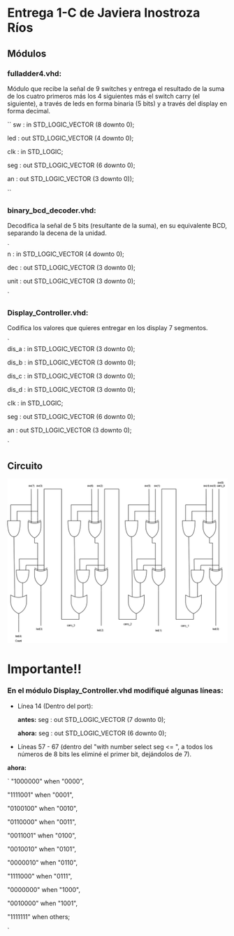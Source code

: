 # Entrega 1-C de Javiera Inostroza Ríos

## Módulos

### fulladder4.vhd:
	   
<p> Módulo que recibe la señal de 9 switches y entrega el resultado de la suma de los cuatro primeros más los 4 siguientes más el switch carry (el siguiente), a través de leds en forma binaria (5 bits) y a través del display en forma decimal. </p>
	   
           
``
sw : in STD_LOGIC_VECTOR (8 downto 0);
           
led : out STD_LOGIC_VECTOR (4 downto 0);
           
clk : in STD_LOGIC;
           
seg : out STD_LOGIC_VECTOR (6 downto 0);
           
an : out STD_LOGIC_VECTOR (3 downto 0));

``




### binary_bcd_decoder.vhd:

	
<p> Decodifica la señal de 5 bits (resultante de la suma), en su equivalente BCD, separando la decena de la unidad. </p>

`	 
n       : in  STD_LOGIC_VECTOR (4 downto 0);
	 
dec : out STD_LOGIC_VECTOR (3 downto 0);
	 
unit    : out STD_LOGIC_VECTOR (3 downto 0);
           
`

### Display_Controller.vhd:
	
<p> Codifica los valores que quieres entregar en los display 7 segmentos. </p>
	
`        
dis_a       : in   STD_LOGIC_VECTOR (3 downto 0);
        
dis_b       : in   STD_LOGIC_VECTOR (3 downto 0);
        
dis_c       : in   STD_LOGIC_VECTOR (3 downto 0);
        
dis_d       : in   STD_LOGIC_VECTOR (3 downto 0);
        
clk         : in   STD_LOGIC;
        
seg         : out  STD_LOGIC_VECTOR (6 downto 0);
        
an          : out  STD_LOGIC_VECTOR (3 downto 0);

`

## Circuito


![alt text](diagrama.png "Diagrama")



# Importante!!


### En el módulo Display_Controller.vhd modifiqué algunas líneas:

 
- Línea 14 (Dentro del port):
	
	**antes:**     seg   :   out  STD_LOGIC_VECTOR (7 downto 0);
	
	**ahora:**    seg   :   out  STD_LOGIC_VECTOR (6 downto 0);
 
- Líneas 57 - 67 (dentro del "with number select seg <= ", a todos los números de 8 bits les eliminé el primer bit, 
dejándolos de 7).
 

**ahora:**
 
 `
"1000000" when "0000",
                
"1111001" when "0001",
                
"0100100" when "0010",
                
"0110000" when "0011",
                
"0011001" when "0100",
                
"0010010" when "0101",
                
"0000010" when "0110",
                
"1111000" when "0111",
                
"0000000" when "1000",
                
"0010000" when "1001",
                
"1111111" when others;

`
